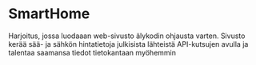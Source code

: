 # SmartHome
Harjoitus, jossa luodaaan web-sivusto älykodin ohjausta varten. Sivusto kerää sää- ja sähkön hintatietoja julkisista lähteistä API-kutsujen avulla ja talentaa saamansa tiedot tietokantaan myöhemmin
